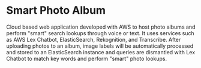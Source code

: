 # Smart Photo Album

Cloud based web application developed with AWS to host photo albums and perform "smart" search lookups through voice or text. It uses services such as AWS Lex Chatbot, ElasticSearch, Rekognition, and Transcribe. After uploading photos to an album, image labels will be automatically processed and stored to an ElasticSearch instance and queries are dismantled with Lex Chatbot to match key words
and perform "smart" photo lookups.